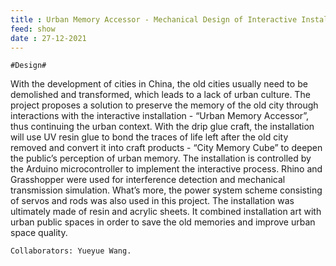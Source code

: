 ```yaml
---
title : Urban Memory Accessor - Mechanical Design of Interactive Installation Based on Arduino
feed: show
date : 27-12-2021
---
```


`#Design#`

With the development of cities in China, the old cities usually need to be demolished and transformed, which leads to a lack of urban culture. The project proposes a solution to preserve the memory of the old city through interactions with the interactive installation - “Urban Memory Accessor”, thus continuing the urban context. With the drip glue craft, the installation will use UV resin glue to bond the traces of life left after the old city removed and convert it into craft products - “City Memory Cube” to deepen the public’s perception of urban memory. The installation is controlled by the Arduino microcontroller to implement the interactive process. Rhino and Grasshopper were used for interference detection and mechanical transmission simulation. What’s more, the power system scheme consisting of servos and rods was also used in this project. The installation was ultimately made of resin and acrylic sheets. It combined installation art with urban public spaces in order to save the old memories and improve urban space quality.



`Collaborators: Yueyue Wang.`
